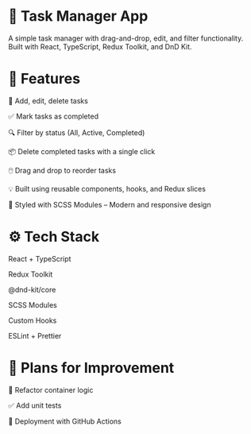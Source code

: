  # 📝 Task Manager App
  
A simple task manager with drag-and-drop, edit, and filter functionality. Built with React, TypeScript, Redux Toolkit, and DnD Kit.



 # 🚀 Features
  
🧩 Add, edit, delete tasks 

✅ Mark tasks as completed 

🔍 Filter by status (All, Active, Completed)

📦 Delete completed tasks with a single click

🖱️ Drag and drop to reorder tasks 

💡 Built using reusable components, hooks, and Redux slices

🎨 Styled with SCSS Modules – Modern and responsive design




 # ⚙️ Tech Stack
  
React + TypeScript 

Redux Toolkit 

@dnd-kit/core 

SCSS Modules 

Custom Hooks 

ESLint + Prettier 





 # 🚧 Plans for Improvement
  
🔄 Refactor container logic 

✅ Add unit tests 

🧪 Deployment with GitHub Actions
